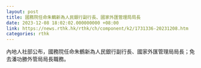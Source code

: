 ```yaml
---
layout: post
title: 國務院任命朱鶴新為人民銀行副行長、國家外匯管理局局長
date: 2023-12-08 18:02:02.000000000 +08:00
link: https://news.rthk.hk/rthk/ch/component/k2/1731336-20231208.htm
categories: rthk
---
```


內地人社部公布，國務院任命朱鶴新為人民銀行副行長、國家外匯管理局局長；免去潘功勝外管局局長職務。
